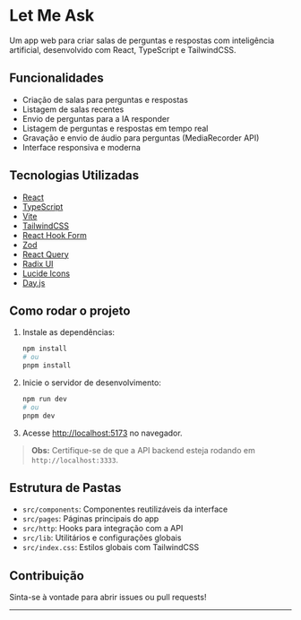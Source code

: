 # Let Me Ask

Um app web para criar salas de perguntas e respostas com inteligência artificial, desenvolvido com React, TypeScript e TailwindCSS.

## Funcionalidades

- Criação de salas para perguntas e respostas
- Listagem de salas recentes
- Envio de perguntas para a IA responder
- Listagem de perguntas e respostas em tempo real
- Gravação e envio de áudio para perguntas (MediaRecorder API)
- Interface responsiva e moderna

## Tecnologias Utilizadas

- [React](https://react.dev/)
- [TypeScript](https://www.typescriptlang.org/)
- [Vite](https://vitejs.dev/)
- [TailwindCSS](https://tailwindcss.com/)
- [React Hook Form](https://react-hook-form.com/)
- [Zod](https://zod.dev/)
- [React Query](https://tanstack.com/query/latest)
- [Radix UI](https://www.radix-ui.com/)
- [Lucide Icons](https://lucide.dev/)
- [Day.js](https://day.js.org/)

## Como rodar o projeto

1. Instale as dependências:
   ```sh
   npm install
   # ou
   pnpm install
   ```

2. Inicie o servidor de desenvolvimento:
   ```sh
   npm run dev
   # ou
   pnpm dev
   ```

3. Acesse [http://localhost:5173](http://localhost:5173) no navegador.

> **Obs:** Certifique-se de que a API backend esteja rodando em `http://localhost:3333`.

## Estrutura de Pastas

- `src/components`: Componentes reutilizáveis da interface
- `src/pages`: Páginas principais do app
- `src/http`: Hooks para integração com a API
- `src/lib`: Utilitários e configurações globais
- `src/index.css`: Estilos globais com TailwindCSS

## Contribuição

Sinta-se à vontade para abrir issues ou pull requests!

---